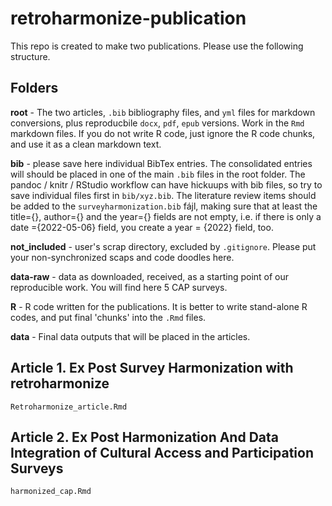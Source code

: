 # retroharmonize-publication

This repo is created to make two publications. Please use the following structure.

## Folders

**root** - The two articles, `.bib` bibliography files, and `yml` files for markdown conversions, plus reproducbile `docx`, `pdf`, `epub` versions. Work in the `Rmd` markdown files. If you do not write R code, just ignore the R code chunks, and use it as a clean markdown text.

**bib** - please save here individual BibTex entries.  The consolidated entries will should be placed in one of the main `.bib` files in the root folder. The pandoc / knitr / RStudio workflow can have hickuups with bib files, so try to save individual files first in `bib/xyz.bib`. The literature review items should be added to the `surveyharmonization.bib` fájl, making sure that at least the title={}, author={} and the year={} fields are not empty, i.e. if there is only a date ={2022-05-06} field, you create a year = {2022} field, too.

**not_included** - user's scrap directory, excluded by `.gitignore`.  Please put your non-synchronized scaps and code doodles here.

**data-raw** - data as downloaded, received, as a starting point of our reproducible work. You will find here 5 CAP surveys.

**R** - R code written for the publications.  It is better to write stand-alone R codes, and put final 'chunks' into the `.Rmd` files.

**data** - Final data outputs that will be placed in the articles.

## Article 1. Ex Post Survey Harmonization with retroharmonize
`Retroharmonize_article.Rmd`

## Article 2. Ex Post Harmonization And Data Integration of Cultural Access and Participation Surveys
`harmonized_cap.Rmd`

